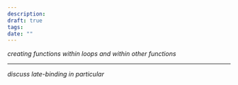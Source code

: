 ```yaml
---
description: 
draft: true
tags: 
date: ""
---
```

*creating functions within loops and within other functions*

---
*discuss late-binding in particular*